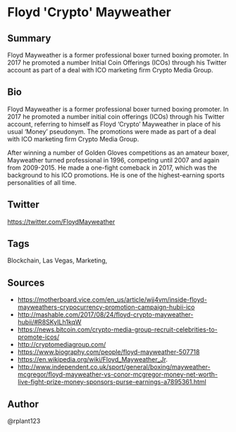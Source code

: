 # Floyd 'Crypto' Mayweather

## Summary
Floyd Mayweather is a former professional boxer turned boxing promoter. In 2017 he promoted a number Initial Coin Offerings (ICOs) through his Twitter account as part of a deal with ICO marketing firm Crypto Media Group.

## Bio
Floyd Mayweather is a former professional boxer turned boxing promoter. In 2017 he promoted a number initial coin offerings (ICOs) through his Twitter account, referring to himself as Floyd ‘Crypto’ Mayweather in place of his usual ‘Money’ pseudonym. The promotions were made as part of a deal with ICO marketing firm Crypto Media Group. 

After winning a number of Golden Gloves competitions as an amateur boxer, Mayweather turned professional in 1996, competing until 2007 and again from 2009-2015. He made a one-fight comeback in 2017, which was the background to his ICO promotions. He is one of the highest-earning sports personalities of all time.

## Twitter
https://twitter.com/FloydMayweather

## Tags
Blockchain, Las Vegas, Marketing,

## Sources
* https://motherboard.vice.com/en_us/article/wjj4vm/inside-floyd-mayweathers-crypocurrency-promotion-campaign-hubii-ico
* http://mashable.com/2017/08/24/floyd-crypto-mayweather-hubii/#R8SKyILh1kqW
* https://news.bitcoin.com/crypto-media-group-recruit-celebrities-to-promote-icos/
* http://cryptomediagroup.com/
* https://www.biography.com/people/floyd-mayweather-507718
* https://en.wikipedia.org/wiki/Floyd_Mayweather_Jr.
* http://www.independent.co.uk/sport/general/boxing/mayweather-mcgregor/floyd-mayweather-vs-conor-mcgregor-money-net-worth-live-fight-prize-money-sponsors-purse-earnings-a7895361.html

## Author
@rplant123
